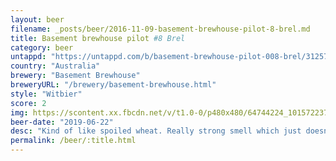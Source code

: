 ```yaml
---
layout: beer
filename: _posts/beer/2016-11-09-basement-brewhouse-pilot-8-brel.md
title: Basement brewhouse pilot #8 Brel
category: beer
untappd: "https://untappd.com/b/basement-brewhouse-pilot-008-brel/3125782"
country: "Australia"
brewery: "Basement Brewhouse"
breweryURL: "/brewery/basement-brewhouse.html"
style: "Witbier"
score: 2
img: https://scontent.xx.fbcdn.net/v/t1.0-0/p480x480/64744224_10157223729288745_3129331262267850752_n.jpg?_nc_cat=103&_nc_oc=AQms7WgSTqGiL3VaqRaeUzxWNPFYVb-3xoGVtfJTgKFfnAl_RolvL_bnO7XWZf6H_Qc&_nc_ht=scontent.xx&oh=49fa80e4cad6819cbe6de2cf959c9622&oe=5DB1199D
beer-date: "2019-06-22"
desc: "Kind of like spoiled wheat. Really strong smell which just doesn’t seem right. Can’t tell if this is off or just bad. Regardless, not a good beer"
permalink: /beer/:title.html
---
```

